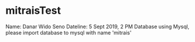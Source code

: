 # mitraisTest
Name: Danar Wido Seno
Dateline: 5 Sept 2019, 2 PM
Database using Mysql, please import database to mysql with name 'mitrais'
